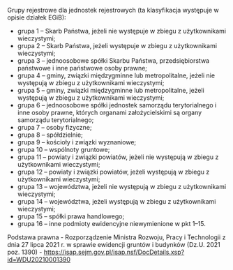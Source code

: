 Grupy rejestrowe dla jednostek rejestrowych (ta klasyfikacja występuje w opisie działek EGiB):

  - grupa 1 – Skarb Państwa, jeżeli nie występuje w zbiegu z użytkownikami wieczystymi;
  - grupa 2 – Skarb Państwa, jeżeli występuje w zbiegu z użytkownikami wieczystymi;
  - grupa 3 – jednoosobowe spółki Skarbu Państwa, przedsiębiorstwa państwowe i inne państwowe osoby prawne;
  - grupa 4 – gminy, związki międzygminne lub metropolitalne, jeżeli nie występują w zbiegu z użytkownikami wieczystymi;
  - grupa 5 – gminy, związki międzygminne lub metropolitalne, jeżeli występują w zbiegu z użytkownikami wieczystymi;
  - grupa 6 – jednoosobowe spółki jednostek samorządu terytorialnego i inne osoby prawne, których organami założycielskimi są organy samorządu terytorialnego;
  - grupa 7 – osoby fizyczne;
  - grupa 8 – spółdzielnie;
  - grupa 9 – kościoły i związki wyznaniowe;
  - grupa 10 – wspólnoty gruntowe;
  - grupa 11 – powiaty i związki powiatów, jeżeli nie występują w zbiegu z użytkownikami wieczystymi;
  - grupa 12 – powiaty i związki powiatów, jeżeli występują w zbiegu z użytkownikami wieczystymi;
  - grupa 13 – województwa, jeżeli nie występują w zbiegu z użytkownikami wieczystymi;
  - grupa 14 – województwa, jeżeli występują w zbiegu z użytkownikami wieczystymi;
  - grupa 15 – spółki prawa handlowego;
  - grupa 16 – inne podmioty ewidencyjne niewymienione w pkt 1–15.

Podstawa prawna - Rozporządzenie Ministra Rozwoju, Pracy i Technologii z dnia 27 lipca 2021 r. w sprawie ewidencji gruntów i budynków (Dz.U. 2021 poz. 1390) - https://isap.sejm.gov.pl/isap.nsf/DocDetails.xsp?id=WDU20210001390

